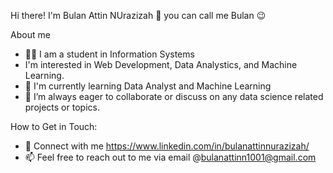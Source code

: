 Hi there! I'm Bulan Attin NUrazizah 👋 you can call me Bulan 😉

About me 
- 👩‍🎓 I am a student in Information Systems
- I'm interested in Web Development, Data Analystics, and Machine Learning.
- 🌱 I'm currently learning Data Analyst and Machine Learning
- 👯 I’m always eager to collaborate or discuss on any data science related projects or topics.

How to Get in Touch:
- 💬 Connect with me https://www.linkedin.com/in/bulanattinnurazizah/
- 📫 Feel free to reach out to me via email @bulanattinn1001@gmail.com
